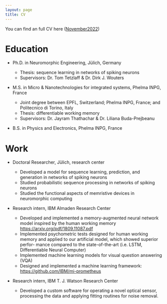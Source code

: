 ```yaml
---
layout: page
title: CV
---
```


You can find an full CV here ([November2022](Resume.pdf))

# Education 

* Ph.D. in Neuromorphic Engineering, Jülich, Germany
  * Thesis: sequence learning in networks of spiking neurons
  * Supervisors: Dr. Tom Tetzlaff & Dr. Dirk J. Wouters

* M.S. in Micro & Nanotechnologies for integrated systems, Phelma INPG, France
  * Joint degree between EPFL, Switzerland; Phelma INPG, France; and Politecnico di Torino, Italy
  * Thesis: differentiable working memory
  * Supervisors: Dr. Jayram Thathachar & Dr. Liliana Buda-Prejbeanu

* B.S. in Physics and Electronics, Phelma INPG, France

# Work

* Doctoral Researcher, Jülich, research center
  * Developed a model for sequence learning, prediction, and generation in networks of spiking neurons
  * Studied probabilistic sequence processing in networks of spiking neurons
  * Studied the functional aspects of memristive devices in neuromorphic computing

* Research intern, IBM Almaden Research Center
  * Developed and implemented a memory-augmented neural network model inspired by the human working memory <https://arxiv.org/pdf/1809.11087.pdf>
  * Implemented psychometric tests designed for human working memory and applied to our artificial model, which showed superior perfor-
mance compared to the state-of-the-art (i.e. LSTM, Differentiable Neural Computer)
  * Implemented machine learning models for visual question answering (VQA)
  * Designed and implemented a machine learning framework: <https://github.com/IBM/mi-prometheus>

* Research intern, IBM T. J. Watson Research Center
  * Developed a custom software for operating a novel optical sensor, processing the data and applying fitting routines for noise removal.
